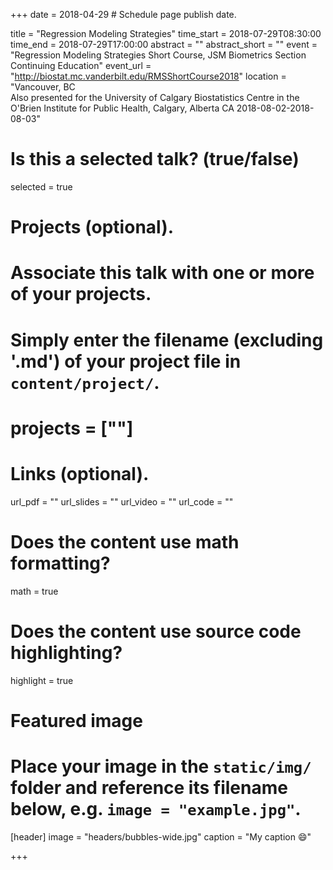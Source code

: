 +++
date = 2018-04-29  # Schedule page publish date.

title = "Regression Modeling Strategies"
time_start = 2018-07-29T08:30:00
time_end = 2018-07-29T17:00:00
abstract = ""
abstract_short = ""
event = "Regression Modeling Strategies Short Course, JSM Biometrics Section Continuing Education"
event_url = "http://biostat.mc.vanderbilt.edu/RMSShortCourse2018"
location = "Vancouver, BC<br>Also presented for the University of Calgary Biostatistics Centre in the O'Brien Institute for Public Health, Calgary, Alberta CA 2018-08-02-2018-08-03"

# Is this a selected talk? (true/false)
selected = true

# Projects (optional).
#   Associate this talk with one or more of your projects.
#   Simply enter the filename (excluding '.md') of your project file in `content/project/`.
# projects = [""]

# Links (optional).
url_pdf = ""
url_slides = ""
url_video = ""
url_code = ""

# Does the content use math formatting?
math = true

# Does the content use source code highlighting?
highlight = true

# Featured image
# Place your image in the `static/img/` folder and reference its filename below, e.g. `image = "example.jpg"`.
[header]
image = "headers/bubbles-wide.jpg"
caption = "My caption :smile:"

+++
